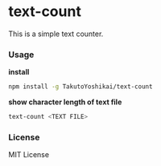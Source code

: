 # text-count
This is a simple text counter.

### Usage
**install**
```bash
npm install -g TakutoYoshikai/text-count
```

**show character length of text file**
```bash
text-count <TEXT FILE>
```

### License
MIT License
